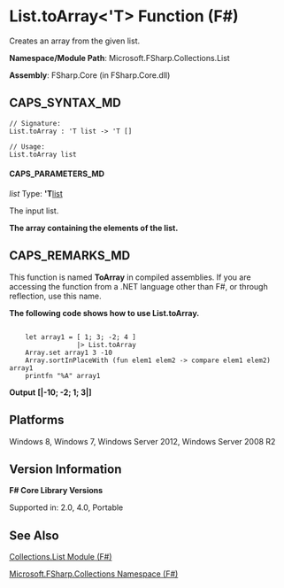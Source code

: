 # List.toArray<'T> Function (F#)

Creates an array from the given list.

**Namespace/Module Path**: Microsoft.FSharp.Collections.List

**Assembly**: FSharp.Core (in FSharp.Core.dll)


## CAPS_SYNTAX_MD

```
// Signature:
List.toArray : 'T list -> 'T []

// Usage:
List.toArray list
```

#### CAPS_PARAMETERS_MD
*list*
Type: **'T**[list](http://msdn.microsoft.com/en-us/library/c627b668-477b-4409-91ed-06d7f1b3e4a7)


The input list.



**The array containing the elements of the list.**
## CAPS_REMARKS_MD
This function is named **ToArray** in compiled assemblies. If you are accessing the function from a .NET language other than F#, or through reflection, use this name.

**The following code shows how to use List.toArray.**
```

    let array1 = [ 1; 3; -2; 4 ]
                 |> List.toArray
    Array.set array1 3 -10
    Array.sortInPlaceWith (fun elem1 elem2 -> compare elem1 elem2) array1
    printfn "%A" array1
```

**Output**
**[|-10; -2; 1; 3|]**
## Platforms
Windows 8, Windows 7, Windows Server 2012, Windows Server 2008 R2


## Version Information
**F# Core Library Versions**

Supported in: 2.0, 4.0, Portable




## See Also
[Collections.List Module &#40;F&#35;&#41;](Collections.List+Module+%28F%23%29.md)

[Microsoft.FSharp.Collections Namespace &#40;F&#35;&#41;](Microsoft.FSharp.Collections+Namespace+%28F%23%29.md)

